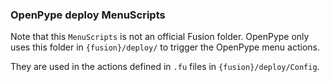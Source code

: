### OpenPype deploy MenuScripts

Note that this `MenuScripts` is not an official Fusion folder.
OpenPype only uses this folder in `{fusion}/deploy/` to trigger the OpenPype menu actions.

They are used in the actions defined in `.fu` files in `{fusion}/deploy/Config`.